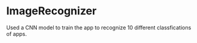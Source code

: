 # ImageRecognizer

Used a CNN model to train the app to recognize 10 different classfications of apps. 
